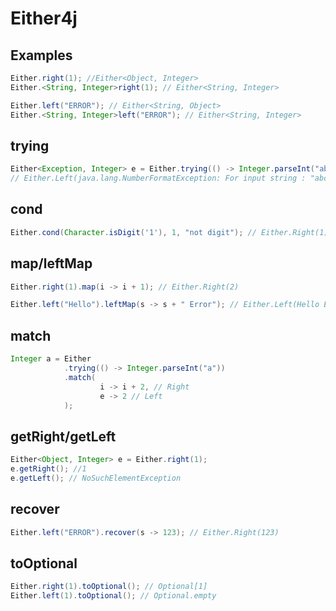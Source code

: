 # Either4j

## Examples

```java
Either.right(1); //Either<Object, Integer>
Either.<String, Integer>right(1); // Either<String, Integer>
```

```java
Either.left("ERROR"); // Either<String, Object>
Either.<String, Integer>left("ERROR"); // Either<String, Integer>
```

## trying

```java
Either<Exception, Integer> e = Either.trying(() -> Integer.parseInt("abc"));
// Either.Left(java.lang.NumberFormatException: For input string : "abc")
```

## cond

```java
Either.cond(Character.isDigit('1'), 1, "not digit"); // Either.Right(1)
```

## map/leftMap

```java
Either.right(1).map(i -> i + 1); // Either.Right(2)
```

```java
Either.left("Hello").leftMap(s -> s + " Error"); // Either.Left(Hello Error)
```

## match

```java
Integer a = Either
            .trying(() -> Integer.parseInt("a"))
            .match(
                    i -> i + 2, // Right
                    e -> 2 // Left
            );

```

## getRight/getLeft

```java
Either<Object, Integer> e = Either.right(1);
e.getRight(); //1
e.getLeft(); // NoSuchElementException
```

## recover

```java
Either.left("ERROR").recover(s -> 123); // Either.Right(123)
```

## toOptional

```java
Either.right(1).toOptional(); // Optional[1]
Either.left(1).toOptional(); // Optional.empty
```
